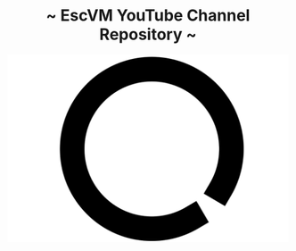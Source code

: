 <h1 align="center"> ~ EscVM YouTube Channel Repository ~ </h1>

<p align="center">
<img src="media/circle_black_big.png" width="550px">
</p>
